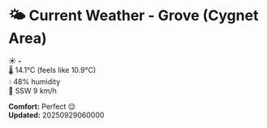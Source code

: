 # 🌤️ Current Weather - Grove (Cygnet Area)

☀️ **-**  
🌡️ 14.1°C (feels like 10.9°C)  
💧 48% humidity  
💨 SSW 9 km/h  

**Comfort:** Perfect 😌  
**Updated:** 20250929060000
